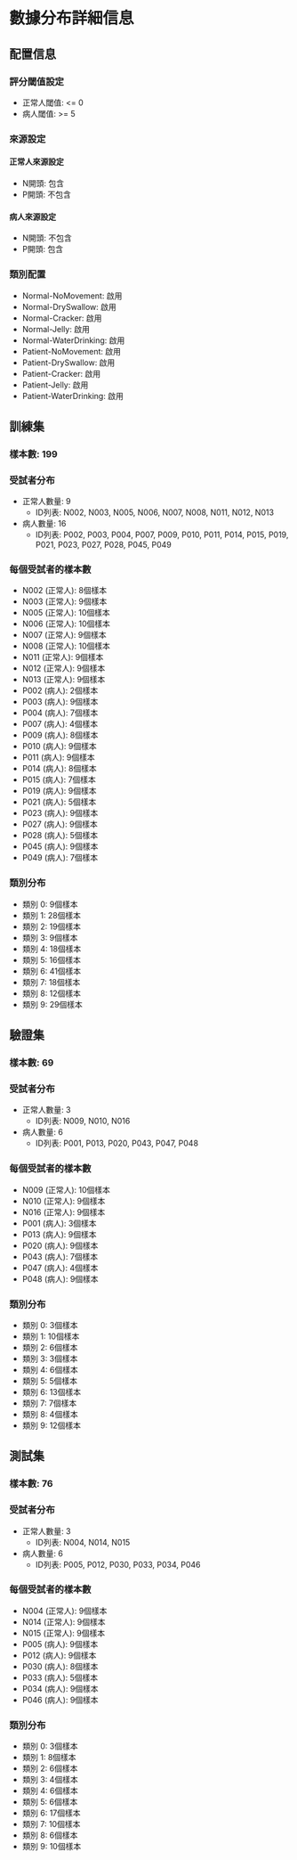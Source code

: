# 數據分布詳細信息

## 配置信息

### 評分閾值設定
- 正常人閾值: <= 0
- 病人閾值: >= 5

### 來源設定
#### 正常人來源設定
- N開頭: 包含
- P開頭: 不包含

#### 病人來源設定
- N開頭: 不包含
- P開頭: 包含

### 類別配置
- Normal-NoMovement: 啟用
- Normal-DrySwallow: 啟用
- Normal-Cracker: 啟用
- Normal-Jelly: 啟用
- Normal-WaterDrinking: 啟用
- Patient-NoMovement: 啟用
- Patient-DrySwallow: 啟用
- Patient-Cracker: 啟用
- Patient-Jelly: 啟用
- Patient-WaterDrinking: 啟用

## 訓練集

### 樣本數: 199

### 受試者分布
- 正常人數量: 9
  - ID列表: N002, N003, N005, N006, N007, N008, N011, N012, N013
- 病人數量: 16
  - ID列表: P002, P003, P004, P007, P009, P010, P011, P014, P015, P019, P021, P023, P027, P028, P045, P049

### 每個受試者的樣本數
- N002 (正常人): 8個樣本
- N003 (正常人): 9個樣本
- N005 (正常人): 10個樣本
- N006 (正常人): 10個樣本
- N007 (正常人): 9個樣本
- N008 (正常人): 10個樣本
- N011 (正常人): 9個樣本
- N012 (正常人): 9個樣本
- N013 (正常人): 9個樣本
- P002 (病人): 2個樣本
- P003 (病人): 9個樣本
- P004 (病人): 7個樣本
- P007 (病人): 4個樣本
- P009 (病人): 8個樣本
- P010 (病人): 9個樣本
- P011 (病人): 9個樣本
- P014 (病人): 8個樣本
- P015 (病人): 7個樣本
- P019 (病人): 9個樣本
- P021 (病人): 5個樣本
- P023 (病人): 9個樣本
- P027 (病人): 9個樣本
- P028 (病人): 5個樣本
- P045 (病人): 9個樣本
- P049 (病人): 7個樣本

### 類別分布
- 類別 0: 9個樣本
- 類別 1: 28個樣本
- 類別 2: 19個樣本
- 類別 3: 9個樣本
- 類別 4: 18個樣本
- 類別 5: 16個樣本
- 類別 6: 41個樣本
- 類別 7: 18個樣本
- 類別 8: 12個樣本
- 類別 9: 29個樣本

## 驗證集

### 樣本數: 69

### 受試者分布
- 正常人數量: 3
  - ID列表: N009, N010, N016
- 病人數量: 6
  - ID列表: P001, P013, P020, P043, P047, P048

### 每個受試者的樣本數
- N009 (正常人): 10個樣本
- N010 (正常人): 9個樣本
- N016 (正常人): 9個樣本
- P001 (病人): 3個樣本
- P013 (病人): 9個樣本
- P020 (病人): 9個樣本
- P043 (病人): 7個樣本
- P047 (病人): 4個樣本
- P048 (病人): 9個樣本

### 類別分布
- 類別 0: 3個樣本
- 類別 1: 10個樣本
- 類別 2: 6個樣本
- 類別 3: 3個樣本
- 類別 4: 6個樣本
- 類別 5: 5個樣本
- 類別 6: 13個樣本
- 類別 7: 7個樣本
- 類別 8: 4個樣本
- 類別 9: 12個樣本

## 測試集

### 樣本數: 76

### 受試者分布
- 正常人數量: 3
  - ID列表: N004, N014, N015
- 病人數量: 6
  - ID列表: P005, P012, P030, P033, P034, P046

### 每個受試者的樣本數
- N004 (正常人): 9個樣本
- N014 (正常人): 9個樣本
- N015 (正常人): 9個樣本
- P005 (病人): 9個樣本
- P012 (病人): 9個樣本
- P030 (病人): 8個樣本
- P033 (病人): 5個樣本
- P034 (病人): 9個樣本
- P046 (病人): 9個樣本

### 類別分布
- 類別 0: 3個樣本
- 類別 1: 8個樣本
- 類別 2: 6個樣本
- 類別 3: 4個樣本
- 類別 4: 6個樣本
- 類別 5: 6個樣本
- 類別 6: 17個樣本
- 類別 7: 10個樣本
- 類別 8: 6個樣本
- 類別 9: 10個樣本

